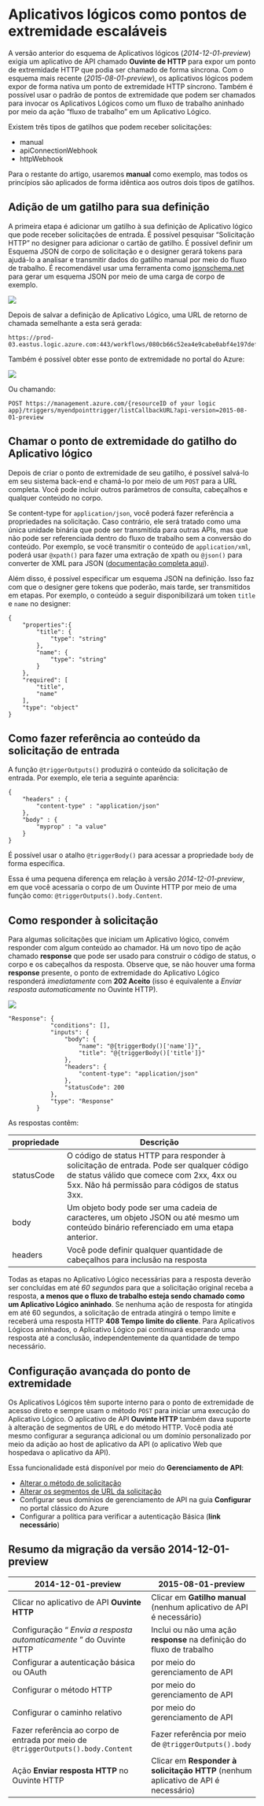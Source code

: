 <properties
   pageTitle="Aplicativos lógicos como pontos de extremidade escaláveis"
   description="Como criar e configurar pontos de extremidade de gatilho e usá-los em um Aplicativo Lógico no Serviço de Aplicativo do Azure"
   services="app-service\logic"
   documentationCenter=".net,nodejs,java"
   authors="jeffhollan"
   manager="erikre"
   editor=""/>

<tags
   ms.service="logic-apps"
   ms.devlang="multiple"
   ms.topic="article"
   ms.tgt_pltfrm="na"
   ms.workload="integration"
   ms.date="04/25/2016"
   ms.author="jehollan"/>


# Aplicativos lógicos como pontos de extremidade escaláveis

A versão anterior do esquema de Aplicativos lógicos (*2014-12-01-preview*) exigia um aplicativo de API chamado **Ouvinte de HTTP** para expor um ponto de extremidade HTTP que podia ser chamado de forma síncrona. Com o esquema mais recente (*2015-08-01-preview*), os aplicativos lógicos podem expor de forma nativa um ponto de extremidade HTTP síncrono. Também é possível usar o padrão de pontos de extremidade que podem ser chamados para invocar os Aplicativos Lógicos como um fluxo de trabalho aninhado por meio da ação “fluxo de trabalho” em um Aplicativo Lógico.

Existem três tipos de gatilhos que podem receber solicitações:

* manual
* apiConnectionWebhook
* httpWebhook

Para o restante do artigo, usaremos **manual** como exemplo, mas todos os princípios são aplicados de forma idêntica aos outros dois tipos de gatilhos.

## Adição de um gatilho para sua definição
A primeira etapa é adicionar um gatilho à sua definição de Aplicativo lógico que pode receber solicitações de entrada. É possível pesquisar “Solicitação HTTP” no designer para adicionar o cartão de gatilho. É possível definir um Esquema JSON de corpo de solicitação e o designer gerará tokens para ajudá-lo a analisar e transmitir dados do gatilho manual por meio do fluxo de trabalho. É recomendável usar uma ferramenta como [jsonschema.net](http://jsonschema.net) para gerar um esquema JSON por meio de uma carga de corpo de exemplo.

![][2]

Depois de salvar a definição de Aplicativo Lógico, uma URL de retorno de chamada semelhante a esta será gerada:
 
```
https://prod-03.eastus.logic.azure.com:443/workflows/080cb66c52ea4e9cabe0abf4e197deff/triggers/myendpointtrigger?...
```

Também é possível obter esse ponto de extremidade no portal do Azure:

![][1]

Ou chamando:

```
POST https://management.azure.com/{resourceID of your logic app}/triggers/myendpointtrigger/listCallbackURL?api-version=2015-08-01-preview
```

## Chamar o ponto de extremidade do gatilho do Aplicativo lógico
Depois de criar o ponto de extremidade de seu gatilho, é possível salvá-lo em seu sistema back-end e chamá-lo por meio de um `POST` para a URL completa. Você pode incluir outros parâmetros de consulta, cabeçalhos e qualquer conteúdo no corpo.

Se content-type for `application/json`, você poderá fazer referência a propriedades na solicitação. Caso contrário, ele será tratado como uma única unidade binária que pode ser transmitida para outras APIs, mas que não pode ser referenciada dentro do fluxo de trabalho sem a conversão do conteúdo. Por exemplo, se você transmitir o conteúdo de `application/xml`, poderá usar `@xpath()` para fazer uma extração de xpath ou `@json()` para converter de XML para JSON ([documentação completa aqui](http://aka.ms/logicappsdocs)).

Além disso, é possível especificar um esquema JSON na definição. Isso faz com que o designer gere tokens que poderão, mais tarde, ser transmitidos em etapas. Por exemplo, o conteúdo a seguir disponibilizará um token `title` e `name` no designer:

```
{
    "properties":{
        "title": {
            "type": "string"
        },
        "name": {
            "type": "string"
        }
    },
    "required": [
        "title",
        "name"
    ],
    "type": "object"
}
```

## Como fazer referência ao conteúdo da solicitação de entrada
A função `@triggerOutputs()` produzirá o conteúdo da solicitação de entrada. Por exemplo, ele teria a seguinte aparência:

```
{
    "headers" : {
        "content-type" : "application/json"
    },
    "body" : {
        "myprop" : "a value"
    }
}
```

É possível usar o atalho `@triggerBody()` para acessar a propriedade `body` de forma específica.

Essa é uma pequena diferença em relação à versão *2014-12-01-preview*, em que você acessaria o corpo de um Ouvinte HTTP por meio de uma função como: `@triggerOutputs().body.Content`.

## Como responder à solicitação
Para algumas solicitações que iniciam um Aplicativo lógico, convém responder com algum conteúdo ao chamador. Há um novo tipo de ação chamado **response** que pode ser usado para construir o código de status, o corpo e os cabeçalhos da resposta. Observe que, se não houver uma forma **response** presente, o ponto de extremidade do Aplicativo Lógico responderá *imediatamente* com **202 Aceito** (isso é equivalente a *Enviar resposta automaticamente* no Ouvinte HTTP).

![][3]

```
"Response": {
            "conditions": [],
            "inputs": {
                "body": {
                    "name": "@{triggerBody()['name']}",
                    "title": "@{triggerBody()['title']}"
                },
                "headers": {
                    "content-type": "application/json"
                },
                "statusCode": 200
            },
            "type": "Response"
        }
```

As respostas contêm:

| propriedade | Descrição |
| -------- | ----------- |
| statusCode | O código de status HTTP para responder à solicitação de entrada. Pode ser qualquer código de status válido que comece com 2xx, 4xx ou 5xx. Não há permissão para códigos de status 3xx. | 
| body | Um objeto body pode ser uma cadeia de caracteres, um objeto JSON ou até mesmo um conteúdo binário referenciado em uma etapa anterior. | 
| headers | Você pode definir qualquer quantidade de cabeçalhos para inclusão na resposta | 

Todas as etapas no Aplicativo Lógico necessárias para a resposta deverão ser concluídas em até *60 segundos* para que a solicitação original receba a resposta, **a menos que o fluxo de trabalho esteja sendo chamado como um Aplicativo Lógico aninhado**. Se nenhuma ação de resposta for atingida em até 60 segundos, a solicitação de entrada atingirá o tempo limite e receberá uma resposta HTTP **408 Tempo limite do cliente**. Para Aplicativos Lógicos aninhados, o Aplicativo Lógico pai continuará esperando uma resposta até a conclusão, independentemente da quantidade de tempo necessário.

## Configuração avançada do ponto de extremidade
Os Aplicativos Lógicos têm suporte interno para o ponto de extremidade de acesso direto e sempre usam o método `POST` para iniciar uma execução do Aplicativo Lógico. O aplicativo de API **Ouvinte HTTP** também dava suporte à alteração de segmentos de URL e do método HTTP. Você podia até mesmo configurar a segurança adicional ou um domínio personalizado por meio da adição ao host de aplicativo da API (o aplicativo Web que hospedava o aplicativo da API).

Essa funcionalidade está disponível por meio do **Gerenciamento de API**:
* [Alterar o método de solicitação](https://msdn.microsoft.com/library/azure/dn894085.aspx#SetRequestMethod)
* [Alterar os segmentos de URL da solicitação](https://msdn.microsoft.com/library/azure/7406a8ce-5f9c-4fae-9b0f-e574befb2ee9#RewriteURL)
* Configurar seus domínios de gerenciamento de API na guia **Configurar** no portal clássico do Azure
* Configurar a política para verificar a autenticação Básica (**link necessário**)

## Resumo da migração da versão 2014-12-01-preview

| 2014-12-01-preview | 2015-08-01-preview |
|---------------------|--------------------|
| Clicar no aplicativo de API **Ouvinte HTTP** | Clicar em **Gatilho manual** (nenhum aplicativo de API é necessário) |
| Configuração “ *Envia a resposta automaticamente* ” do Ouvinte HTTP | Inclui ou não uma ação **response** na definição do fluxo de trabalho |
| Configurar a autenticação básica ou OAuth | por meio do gerenciamento de API |
| Configurar o método HTTP | por meio do gerenciamento de API |
| Configurar o caminho relativo | por meio do gerenciamento de API |
| Fazer referência ao corpo de entrada por meio de `@triggerOutputs().body.Content` | Fazer referência por meio de `@triggerOutputs().body` |
| Ação **Enviar resposta HTTP** no Ouvinte HTTP | Clicar em **Responder à solicitação HTTP** (nenhum aplicativo de API é necessário)


[1]: ./media/app-service-logic-http-endpoint/manualtriggerurl.png
[2]: ./media/app-service-logic-http-endpoint/manualtrigger.png
[3]: ./media/app-service-logic-http-endpoint/response.png

<!---HONumber=AcomDC_0727_2016-->